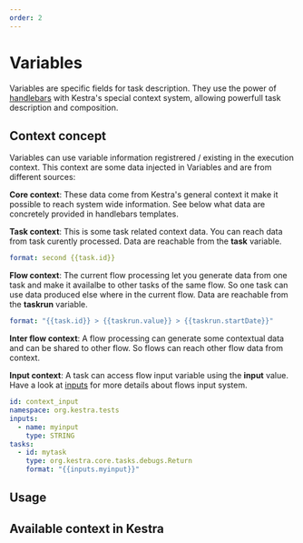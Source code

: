 ```yaml
---
order: 2
---
```


# Variables

Variables are specific fields for task description. They use the power of [handlebars](https://handlebarsjs.com/guide/) with Kestra's special context system, allowing powerfull task description and composition.

## Context concept

Variables can use variable information registrered / existing in the execution context. This context are some data injected in Variables and are from different sources:

**Core context**: These data come from Kestra's general context it make it possible to reach system wide information. See below what data are concretely provided in handlebars templates.


**Task context**: This is some task related context data. You can reach data from task curently processed. Data are reachable from the **task** variable.

```yaml
format: second {{task.id}}
```

**Flow context**: The current flow processing let you generate data from one task and make it availalbe to other tasks of the same flow. So one task can use data produced else where in the current flow. Data are reachable from the **taskrun** variable.

```yaml
format: "{{task.id}} > {{taskrun.value}} > {{taskrun.startDate}}"
```

**Inter flow context**: A flow processing can generate some contextual data and can be shared to other flow. So flows can reach other flow data from context.

**Input context**: A task can access flow input variable using the **input** value. Have a look at [inputs](/docs/inputs) for more details about flows input system.

```yaml
id: context_input
namespace: org.kestra.tests
inputs:
  - name: myinput
    type: STRING
tasks:
  - id: mytask
    type: org.kestra.core.tasks.debugs.Return
    format: "{{inputs.myinput}}"
```



## Usage

## Available context in Kestra
